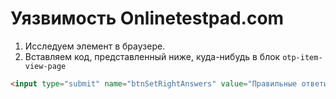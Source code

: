 # Уязвимость Onlinetestpad.com

1. Исследуем элемент в браузере.
2. Вставляем код, представленный ниже, куда-нибудь в блок `otp-item-view-page`

```html
<input type="submit" name="btnSetRightAnswers" value="Правильные ответы" id="btnSetRightAnswers" style="line-height: 20px;width:100%">
```
